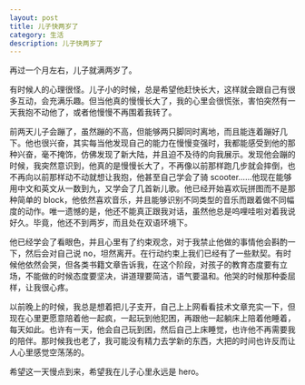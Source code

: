 ```yaml
---
layout: post
title: 儿子快两岁了
category: 生活
description: 儿子快两岁了
---
```


再过一个月左右，儿子就满两岁了。

有时候人的心理很怪。儿子小的时候，总是希望他赶快长大，这样就会跟自己有很多互动，会充满乐趣。但当他真的慢慢长大了，我的心里会很慌张，害怕突然有一天我抱不动他了，或者他慢慢不再围着我转了。

前两天儿子会蹦了，虽然蹦的不高，但能够两只脚同时离地，而且能连着蹦好几下。他也很兴奋，其实每当他发现自己的能力在慢慢变强时，我都能感受到他的那种兴奋，毫不掩饰，仿佛发现了新大陆，并且迫不及待的向我展示。发现他会蹦的时候，我突然意识到，他真的是慢慢长大了，不再像以前那样跑几步就会摔倒，也不再向以前那样动不动就想让我抱，他甚至自己学会了骑 scooter……他现在能够用中文和英文从一数到九，又学会了几首新儿歌。他已经开始喜欢玩拼图而不是那种简单的 block，他依然喜欢音乐，并且能够识别不同类型的音乐而跟着做不同幅度的动作。唯一遗憾的是，他还不能真正跟我对话，虽然他总是呜哩哇啦对着我说好久。毕竟，他还不到两岁，而且处在双语环境下。

他已经学会了看眼色，并且心里有了约束观念，对于我禁止他做的事情他会斟酌一下，然后会对自己说 no，坦然离开。在行动约束上我们已经有了一些默契。有时候他依然会哭，但各类书籍文章告诉我，在这个阶段，对孩子的教育态度要有立场，不能做的时候态度要坚决，讲道理要简洁，语气要温和。他哭的时候那种委屈样，让我很心疼。

以前晚上的时候，我总是想着把儿子支开，自己上上网看看技术文章充实一下，但现在心里更愿意陪着他一起疯，一起玩到他犯困，再跟他一起躺床上陪着他睡着，每天如此。也许有一天，他会自己玩到困，然后自己上床睡觉，也许他不再需要我的陪伴。那时候我也老了，我可能没有精力去学新的东西，大把的时间也许反而让人心里感觉空荡荡的。

希望这一天慢点到来，希望我在儿子心里永远是 hero。